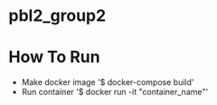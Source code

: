 # pbl2_group2

# How To Run
- Make docker image
'$ docker-compose build'
- Run container
'$ docker run -it "container_name"'
